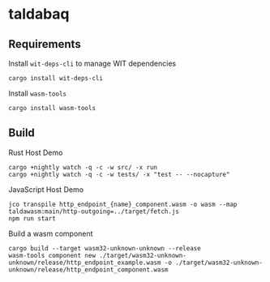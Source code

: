# taldabaq

## Requirements

Install `wit-deps-cli` to manage WIT dependencies

```
cargo install wit-deps-cli
```

Install `wasm-tools`

```
cargo install wasm-tools
```

## Build

Rust Host Demo

```
cargo +nightly watch -q -c -w src/ -x run
cargo +nightly watch -q -c -w tests/ -x "test -- --nocapture"
```

JavaScript Host Demo

```
jco transpile http_endpoint_{name}_component.wasm -o wasm --map taldawasm:main/http-outgoing=../target/fetch.js
npm run start
```

Build a wasm component

```
cargo build --target wasm32-unknown-unknown --release
wasm-tools component new ./target/wasm32-unknown-unknown/release/http_endpoint_example.wasm -o ./target/wasm32-unknown-unknown/release/http_endpoint_component.wasm
```